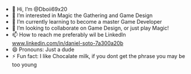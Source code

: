 - 👋 Hi, I’m @Dboii69x20
- 👀 I’m interested in Magic the Gathering and Game Design
- 🌱 I’m currently learning to become a master Game Developer
- 💞️ I’m looking to collaborate on Game Design, or just play Magic!
- 📫 How to reach me preferably wil be LinkedIn www.linkedin.com/in/daniel-soto-7a300a20b
- 😄 Pronouns: Just a dude
- ⚡ Fun fact: I like Chocalate milk, if you dont get the phrase you may be too young

<!---
Dboii69x20/Dboii69x20 is a ✨ special ✨ repository because its `README.md` (this file) appears on your GitHub profile.
You can click the Preview link to take a look at your changes.
--->
